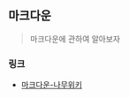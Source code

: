 ## 마크다운
> 마크다운에 관하여 알아보자


### 링크

* [마크다운-나무위키](https://namu.wiki/w/%EB%A7%88%ED%81%AC%EB%8B%A4%EC%9A%B4)